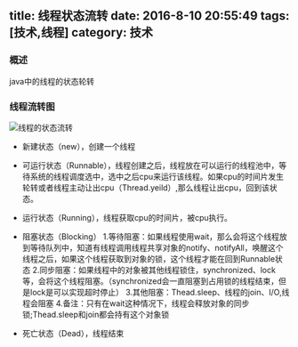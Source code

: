 title: 线程状态流转
date: 2016-8-10 20:55:49
tags: [技术,线程]
category: 技术
---

### 概述
java中的线程的状态轮转

<!--more-->

### 线程流转图
![线程的状态流转](/images/threadStatus.png)

* 新建状态（new），创建一个线程

* 可运行状态（Runnable），线程创建之后，线程放在可以运行的线程池中，等待系统的线程调度选中，选中之后cpu来运行该线程。如果cpu的时间片发生轮转或者线程主动让出cpu（Thread.yeild）,那么线程让出cpu，回到该状态。

* 运行状态（Running），线程获取cpu的时间片，被cpu执行。

* 阻塞状态（Blocking）
1.等待阻塞：如果线程使用wait，那么会将这个线程放到等待队列中，知道有线程调用线程共享对象的notify、notifyAll，唤醒这个线程之后，如果这个线程获取到对象的锁，这个线程才能在回到Runnable状态
2.同步阻塞：如果线程中的对象被其他线程锁住，synchronized、lock等，会将这个线程阻塞。（synchronized会一直阻塞到占用锁的线程结束，但是lock是可以实现超时停止）
3.其他阻塞：Thead.sleep、线程的join、I/O,线程会阻塞
4.备注：只有在wait这种情况下，线程会释放对象的同步锁;Thead.sleep和join都会持有这个对象锁

* 死亡状态（Dead），线程结束










